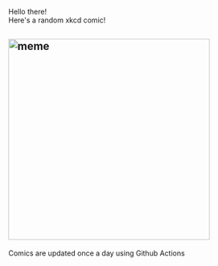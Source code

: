 Hello there! <br>Here's a random xkcd comic!<br>
## <img src="https://imgs.xkcd.com/comics/frankenstein.png" alt="meme" width="400"/><br>
Comics are updated once a day using Github Actions